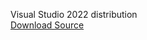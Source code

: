 Visual Studio 2022 distribution<br>
[Download Source](https://visualstudio.microsoft.com/downloads/)
